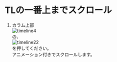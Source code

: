 # TLの一番上までスクロール

1. カラム上部  
![timeline4](https://dl.thedesk.top/media/timeline4.PNG)  
の、  
![timeline22](https://dl.thedesk.top/media/timeline22.PNG)  
を押してください。  
アニメーション付きでスクロールします。
